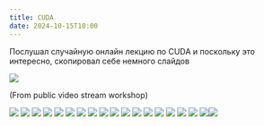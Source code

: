```yaml
---
title: CUDA
date: 2024-10-15T10:00
---
```


Послушал случайную онлайн лекцию по CUDA и поскольку это интересно, скопировал себе немного слайдов

![](cuda_example.ipynb)

(From public video stream workshop)

![](Screenshot%202024-10-20%20at%2000.04.55.png)
![](Screenshot%202024-10-20%20at%2000.37.08.png)
![](Screenshot%202024-10-20%20at%2000.12.01.png)
![](Screenshot%202024-10-20%20at%2000.12.49.png)
![](Screenshot%202024-10-20%20at%2000.14.45.png)
![](Screenshot%202024-10-20%20at%2000.16.25.png)
![](Screenshot%202024-10-20%20at%2000.17.31.png)
![](Screenshot%202024-10-20%20at%2000.20.11.png)
![](Screenshot%202024-10-20%20at%2000.21.25.png)
![](Screenshot%202024-10-20%20at%2000.23.09.png)
![](Screenshot%202024-10-20%20at%2000.24.14.png)
![](Screenshot%202024-10-20%20at%2000.25.58.png)
![](Screenshot%202024-10-20%20at%2000.27.59.png)
![](Screenshot%202024-10-20%20at%2000.28.47.png)
![](Screenshot%202024-10-20%20at%2000.30.29.png)
![](Screenshot%202024-10-20%20at%2000.32.20.png)
![](Screenshot%202024-10-20%20at%2000.32.32.png)
![](Screenshot%202024-10-20%20at%2000.33.23.png)![](Screenshot%202024-10-20%20at%2000.37.08.png)
